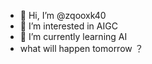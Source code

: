 - 👋 Hi, I’m @zqooxk40
- 👀 I’m interested in AIGC
- 🌱 I’m currently learning AI
- what will happen tomorrow ？

<!---
zqooxk40/zqooxk40 is a ✨ special ✨ repository because its `README.md` (this file) appears on your GitHub profile.
You can click the Preview link to take a look at your changes.
--->
